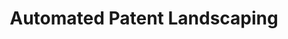 ---
associated_papers: https://link.springer.com/content/pdf/10.1007%2Fs10506-018-9222-4.pdf
authors: Google Patents, Aaron Abood, Dave Feltenberger
description: Patent landscaping is the process of finding patents related to a particular
  topic. It is important for companies, investors, governments, and academics seeking
  to gauge innovation and assess risk. However, there is no broadly recognized best
  approach to landscaping. Frequently, patent landscaping is a bespoke human-driven
  process that relies heavily on complex queries over bibliographic patent databases.
  This tool can be used to perform Automated Patent Landscaping, an approach that
  jointly leverages human domain expertise, heuristics based on patent metadata, and
  machine learning to generate high-quality patent landscapes with minimal effort.
documentation: https://github.com/google/patents-public-data/tree/master/models/landscaping
last_edit: Wed, 04 May 2022 11:04:06 GMT
location: https://github.com/google/patents-public-data/tree/master/models/landscaping
shortname: patent_landscaping
tags:
- machine learning
- patent landscaping
- citation
terms_of_use: http://www.apache.org/licenses/LICENSE-2.0
title: Automated Patent Landscaping
uuid: 23999351-4c68-4e28-aec2-9b16e18e4d9c
---